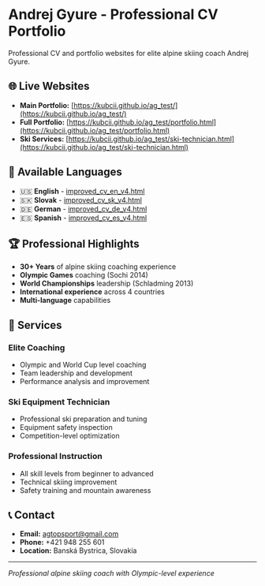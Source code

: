 # Andrej Gyure - Professional CV Portfolio

Professional CV and portfolio websites for elite alpine skiing coach Andrej Gyure.

## 🌐 Live Websites

- **Main Portfolio:** [https://kubcii.github.io/ag_test/](https://kubcii.github.io/ag_test/)
- **Full Portfolio:** [https://kubcii.github.io/ag_test/portfolio.html](https://kubcii.github.io/ag_test/portfolio.html)
- **Ski Services:** [https://kubcii.github.io/ag_test/ski-technician.html](https://kubcii.github.io/ag_test/ski-technician.html)

## 📄 Available Languages

- 🇺🇸 **English** - [improved_cv_en_v4.html](https://kubcii.github.io/ag_test/improved_cv_en_v4.html)
- 🇸🇰 **Slovak** - [improved_cv_sk_v4.html](https://kubcii.github.io/ag_test/improved_cv_sk_v4.html)
- 🇩🇪 **German** - [improved_cv_de_v4.html](https://kubcii.github.io/ag_test/improved_cv_de_v4.html)
- 🇪🇸 **Spanish** - [improved_cv_es_v4.html](https://kubcii.github.io/ag_test/improved_cv_es_v4.html)

## 🏆 Professional Highlights

- **30+ Years** of alpine skiing coaching experience
- **Olympic Games** coaching (Sochi 2014)
- **World Championships** leadership (Schladming 2013)
- **International experience** across 4 countries
- **Multi-language** capabilities

## 🎯 Services

### Elite Coaching
- Olympic and World Cup level coaching
- Team leadership and development
- Performance analysis and improvement

### Ski Equipment Technician
- Professional ski preparation and tuning
- Equipment safety inspection
- Competition-level optimization

### Professional Instruction
- All skill levels from beginner to advanced
- Technical skiing improvement
- Safety training and mountain awareness

## 📞 Contact

- **Email:** agtopsport@gmail.com
- **Phone:** +421 948 255 601
- **Location:** Banská Bystrica, Slovakia

---

*Professional alpine skiing coach with Olympic-level experience*
